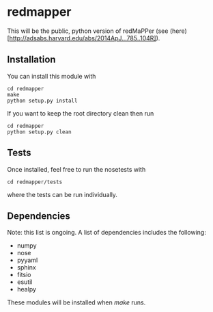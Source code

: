 redmapper
=========
This will be the public, python version of redMaPPer (see (here)
[http://adsabs.harvard.edu/abs/2014ApJ...785..104R]).

Installation
------------
You can install this module with
```
cd redmapper
make
python setup.py install
```

If you want to keep the root directory clean then run
```
cd redmapper
python setup.py clean
```

Tests
-----
Once installed, feel free to run the nosetests with
```
cd redmapper/tests
```
where the tests can be run individually.

Dependencies
------------
Note: this list is ongoing. A list of dependencies includes
the following:
* numpy
* nose
* pyyaml
* sphinx
* fitsio
* esutil
* healpy

These modules will be installed when _make_ runs.